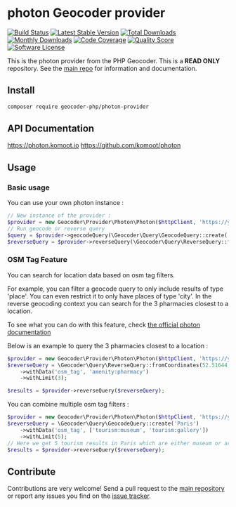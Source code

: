 # photon Geocoder provider
[![Build Status](https://travis-ci.org/geocoder-php/photon-provider.svg?branch=master)](http://travis-ci.org/geocoder-php/photon-provider)
[![Latest Stable Version](https://poser.pugx.org/geocoder-php/photon-provider/v/stable)](https://packagist.org/packages/geocoder-php/photon-provider)
[![Total Downloads](https://poser.pugx.org/geocoder-php/photon-provider/downloads)](https://packagist.org/packages/geocoder-php/photon-provider)
[![Monthly Downloads](https://poser.pugx.org/geocoder-php/photon-provider/d/monthly.png)](https://packagist.org/packages/geocoder-php/photon-provider)
[![Code Coverage](https://img.shields.io/scrutinizer/coverage/g/geocoder-php/photon-provider.svg?style=flat-square)](https://scrutinizer-ci.com/g/geocoder-php/photon-provider)
[![Quality Score](https://img.shields.io/scrutinizer/g/geocoder-php/photon-provider.svg?style=flat-square)](https://scrutinizer-ci.com/g/geocoder-php/photon-provider)
[![Software License](https://img.shields.io/badge/license-MIT-brightgreen.svg?style=flat-square)](LICENSE)

This is the photon provider from the PHP Geocoder. This is a **READ ONLY** repository. See the
[main repo](https://github.com/geocoder-php/Geocoder) for information and documentation.

## Install
```bash
composer require geocoder-php/photon-provider
```

## API Documentation
https://photon.komoot.io
https://github.com/komoot/photon

## Usage

### Basic usage
You can use your own photon instance :
```php
// New instance of the provider :
$provider = new Geocoder\Provider\Photon\Photon($httpClient, 'https://your-photon-root-url');
// Run geocode or reverse query
$query = $provider->geocodeQuery(\Geocoder\Query\GeocodeQuery::create('Paris'));
$reverseQuery = $provider->reverseQuery(\Geocoder\Query\ReverseQuery::fromCoordinates(48.86036 ,2.33852));
```

### OSM Tag Feature
You can search for location data based on osm tag filters.

For example, you can filter a geocode query to only include results of type 'place'. You can even restrict it to only have places of type 'city'.
In the reverse geocoding context you can search for the 3 pharmacies closest to a location.

To see what you can do with this feature, check [the official photon documentation](https://github.com/komoot/photon#filter-results-by-tags-and-values)

Below is an example to query the 3 pharmacies closest to a location :
```php
$provider = new Geocoder\Provider\Photon\Photon($httpClient, 'https://your-photon-root-url');
$reverseQuery = \Geocoder\Query\ReverseQuery::fromCoordinates(52.51644, 13.38890)
    ->withData('osm_tag', 'amenity:pharmacy')
    ->withLimit(3);

$results = $provider->reverseQuery($reverseQuery);
```

You can combine multiple osm tag filters :
```php
$provider = new Geocoder\Provider\Photon\Photon($httpClient, 'https://your-photon-root-url');
$reverseQuery = \Geocoder\Query\GeocodeQuery::create('Paris')
    ->withData('osm_tag', ['tourism:museum', 'tourism:gallery'])
    ->withLimit(5);
// Here we get 5 tourism results in Paris which are either museum or art gallery
$results = $provider->reverseQuery($reverseQuery);
```


## Contribute
Contributions are very welcome! Send a pull request to the [main repository](https://github.com/geocoder-php/Geocoder) or
report any issues you find on the [issue tracker](https://github.com/geocoder-php/Geocoder/issues).
